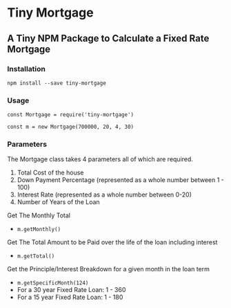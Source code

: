 # Tiny Mortgage
## A Tiny NPM Package to Calculate a Fixed Rate Mortgage

### Installation
`npm install --save tiny-mortgage`

### Usage
`const Mortgage = require('tiny-mortgage')`

`const m = new Mortgage(700000, 20, 4, 30)`

### Parameters
The Mortgage class takes 4 parameters all of which are required.
1. Total Cost of the house
2. Down Payment Percentage (represented as a whole number between 1 - 100)
3. Interest Rate (represented as a whole number between 0-20)
4. Number of Years of the Loan

Get The Monthly Total
- `m.getMonthly()`

Get The Total Amount to be Paid over the life of the loan including interest
- `m.getTotal()`

Get the Principle/Interest Breakdown for a given month in the loan term
- `m.getSpecificMonth(124)`
- For a 30 year Fixed Rate Loan: 1 - 360
- For a 15 year Fixed Rate Loan: 1 - 180


